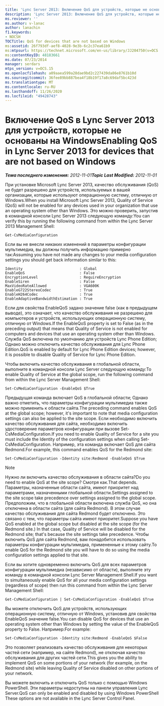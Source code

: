 ```yaml
---
title: 'Lync Server 2013: Включение QoS для устройств, которые не основаны на Windows'
description: 'Lync Server 2013: Включение QoS для устройств, которые не основаны на Windows.'
ms.reviewer: ''
ms.author: v-lanac
author: lanachin
f1.keywords:
- NOCSH
TOCTitle: QoS for devices that are not based on Windows
ms:assetid: 26f793df-aef8-4028-9e3b-6c2c37ea61b9
ms:mtpsurl: https://technet.microsoft.com/en-us/library/JJ204750(v=OCS.15)
ms:contentKeyID: 48183661
ms.date: 07/23/2014
manager: serdars
mtps_version: v=OCS.15
ms.openlocfilehash: a09aaea599a28dae9bd2c227439da86e8761b10d
ms.sourcegitcommit: 36fee89bb887bea4f18b19f17a8c69daf5bc423d
ms.translationtype: MT
ms.contentlocale: ru-RU
ms.lasthandoff: 11/26/2020
ms.locfileid: "49428743"
---
```

# <a name="enabling-qos-in-lync-server-2013-for-devices-that-are-not-based-on-windows"></a><span data-ttu-id="6365a-103">Включение QoS в Lync Server 2013 для устройств, которые не основаны на Windows</span><span class="sxs-lookup"><span data-stu-id="6365a-103">Enabling QoS in Lync Server 2013 for devices that are not based on Windows</span></span>

<div data-xmlns="http://www.w3.org/1999/xhtml">

<div class="topic" data-xmlns="http://www.w3.org/1999/xhtml" data-msxsl="urn:schemas-microsoft-com:xslt" data-cs="https://msdn.microsoft.com/">

<div data-asp="https://msdn2.microsoft.com/asp">



</div>

<div id="mainSection">

<div id="mainBody"><span data-ttu-id="6365a-104">

<span> </span></span><span class="sxs-lookup"><span data-stu-id="6365a-104">

<span> </span></span></span>

<span data-ttu-id="6365a-105">_**Тема последнего изменения:** 2012-11-01_</span><span class="sxs-lookup"><span data-stu-id="6365a-105">_**Topic Last Modified:** 2012-11-01_</span></span>

<span data-ttu-id="6365a-106">При установке Microsoft Lync Server 2013, качество обслуживания (QoS) не будет разрешено для устройств, используемых в вашей организации, которые используют операционную систему, отличную от Windows.</span><span class="sxs-lookup"><span data-stu-id="6365a-106">When you install Microsoft Lync Server 2013, Quality of Service (QoS) will not be enabled for any devices used in your organization that use an operating system other than Windows.</span></span> <span data-ttu-id="6365a-107">Это можно проверить, запустив в командной консоли Lync Server 2013 следующую команду:</span><span class="sxs-lookup"><span data-stu-id="6365a-107">You can verify this by running the following command from within the Lync Server 2013 Management Shell:</span></span>

    Get-CsMediaConfiguration

<span data-ttu-id="6365a-108">Если вы не внесли никаких изменений в параметры конфигурации мультимедиа, вы должны получить информацию примерно так:</span><span class="sxs-lookup"><span data-stu-id="6365a-108">Assuming you have not made any changes to your media configuration settings you should get back information similar to this:</span></span>

    Identity                          : Global
    EnableQoS                         : False
    EncryptionLevel                   : RequireEncryption
    EnableSiren                       : False
    MaxVideoRateAllowed               : VGA600K
    EnableG722StereoCodec             : True
    EnableH264Codec                   : True
    EnableAdaptiveBandwidthEstimation : True

<span data-ttu-id="6365a-109">Если для свойства EnableQoS задано значение false (как в предыдущем выводе), это означает, что качество обслуживания не разрешено для компьютеров и устройств, использующих операционную систему, отличную от Windows.</span><span class="sxs-lookup"><span data-stu-id="6365a-109">If the EnableQoS property is set to False (as in the preceding output) that means that Quality of Service is not enabled for computers and devices that use an operating system other than Windows.</span></span> <span data-ttu-id="6365a-110">Служба QoS включена по умолчанию для устройств Lync Phone Edition; Однако можно отключить качество обслуживания для Lync Phone Edition.</span><span class="sxs-lookup"><span data-stu-id="6365a-110">QoS is enabled by default for Lync Phone Edition devices; however, it is possible to disable Quality of Service for Lync Phone Edition.</span></span>

<span data-ttu-id="6365a-111">Чтобы включить качество обслуживания в глобальной области, выполните в командной консоли Lync Server следующую команду:</span><span class="sxs-lookup"><span data-stu-id="6365a-111">To enable Quality of Service at the global scope, run the following command from within the Lync Server Management Shell:</span></span>

    Set-CsMediaConfiguration -EnableQoS $True

<span data-ttu-id="6365a-112">Предыдущая команда включает QoS в глобальной области; Однако важно отметить, что параметры конфигурации мультимедиа также можно применить к области сайта.</span><span class="sxs-lookup"><span data-stu-id="6365a-112">The preceding command enables QoS at the global scope; however, it's important to note that media configuration settings can also be applied to the site scope.</span></span> <span data-ttu-id="6365a-113">Если необходимо включить качество обслуживания для сайта, необходимо включить удостоверение параметров конфигурации при вызове Set-CsMediaConfiguration.</span><span class="sxs-lookup"><span data-stu-id="6365a-113">If you need to enable Quality of Service for a site you must include the Identity of the configuration settings when calling Set-CsMediaConfiguration.</span></span> <span data-ttu-id="6365a-114">Например, эта команда включает QoS для сайта Redmond.</span><span class="sxs-lookup"><span data-stu-id="6365a-114">For example, this command enables QoS for the Redmond site:</span></span>

    Set-CsMediaConfiguration -Identity site:Redmond -EnableQoS $True

<div>


> [!NOTE]  
> <span data-ttu-id="6365a-115">Нужно ли включить качество обслуживания в области сайта?</span><span class="sxs-lookup"><span data-stu-id="6365a-115">Do you need to enable QoS at the site scope?</span></span> <span data-ttu-id="6365a-116">Смотря как.</span><span class="sxs-lookup"><span data-stu-id="6365a-116">That depends.</span></span> <span data-ttu-id="6365a-117">Параметры, назначенные области сайта, имеют приоритет над параметрами, назначенными глобальной области.</span><span class="sxs-lookup"><span data-stu-id="6365a-117">Settings assigned to the site scope take precedence over settings assigned to the global scope.</span></span> <span data-ttu-id="6365a-118">Предположим, что в глобальной области включена служба QoS, но она отключена в области сайта (для сайта Redmond). В этом случае качество обслуживания для сайта Redmond будет отключено. Это связано с тем, что параметры сайта имеют приоритет.</span><span class="sxs-lookup"><span data-stu-id="6365a-118">Suppose you have QoS enabled at the global scope but disabled at the site scope (for the Redmond site.) In that case, Quality of Service will be disabled for the Redmond site; that's because the site settings take precedence.</span></span> <span data-ttu-id="6365a-119">Чтобы включить QoS для сайта Redmond, вам понадобится использовать параметры конфигурации мультимедиа, примененные к этому сайту.</span><span class="sxs-lookup"><span data-stu-id="6365a-119">To enable QoS for the Redmond site you will have to do so using the media configuration settings applied to that site.</span></span>



</div>

<span data-ttu-id="6365a-120">Если вы хотите одновременно включить QoS для всех параметров конфигурации мультимедиа (независимо от области), выполните эту команду в командной консоли Lync Server Management Shell.</span><span class="sxs-lookup"><span data-stu-id="6365a-120">If you want to simultaneously enable QoS for all your media configuration settings (regardless of scope) then run this command from within the Lync Server Management Shell:</span></span>

    Get-CsMediaConfiguration | Set-CsMediaConfiguration -EnableQoS $True

<span data-ttu-id="6365a-121">Вы можете отключить QoS для устройств, использующих операционную систему, отличную от Windows, установив для свойства EnableQoS значение false.</span><span class="sxs-lookup"><span data-stu-id="6365a-121">You can disable QoS for devices that use an operating system other than Windows by setting the value of the EnableQoS property to False.</span></span> <span data-ttu-id="6365a-122">Например:</span><span class="sxs-lookup"><span data-stu-id="6365a-122">For example:</span></span>

    Set-CsMediaConfiguration -Identity site:Redmond -EnableQoS $False

<span data-ttu-id="6365a-123">Это позволяет реализовать качество обслуживания для некоторых частей сети (например, на сайте Redmond), не отключая качество обслуживания для других частей сети.</span><span class="sxs-lookup"><span data-stu-id="6365a-123">This gives you the ability to implement QoS on some portions of your network (for example, on the Redmond site) while leaving Quality of Service disabled on other portions of your network.</span></span>

<span data-ttu-id="6365a-124">Вы можете включить и отключить QoS только с помощью Windows PowerShell. Эти параметры недоступны на панели управления Lync Server.</span><span class="sxs-lookup"><span data-stu-id="6365a-124">QoS can only be enabled and disabled by using Windows PowerShell These options are not available in the Lync Server Control Panel.</span></span>

<span data-ttu-id="6365a-125"></div>

<span> </span>

</div>

</div>

</span><span class="sxs-lookup"><span data-stu-id="6365a-125"></div>

<span> </span>

</div>

</div>

</span></span></div>

